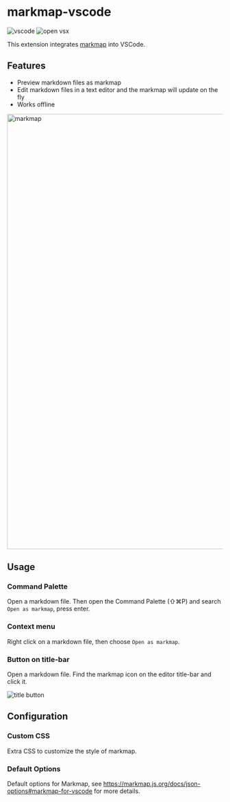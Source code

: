# markmap-vscode

![vscode](https://img.shields.io/visual-studio-marketplace/v/gera2ld.markmap-vscode)
![open vsx](https://img.shields.io/open-vsx/v/gera2ld/markmap-vscode)

This extension integrates [markmap](https://markmap.js.org/) into VSCode.

## Features

- Preview markdown files as markmap
- Edit markdown files in a text editor and the markmap will update on the fly
- Works offline

<img width="1014" alt="markmap" src="https://user-images.githubusercontent.com/3139113/97068999-5f9e8480-15ff-11eb-8222-43d26cecade5.png">

## Usage

### Command Palette

Open a markdown file. Then open the Command Palette (⇧⌘P) and search `Open as markmap`, press enter.

### Context menu

Right click on a markdown file, then choose `Open as markmap`.

### Button on title-bar

Open a markdown file. Find the markmap icon on the editor title-bar and click it.

![title button](https://user-images.githubusercontent.com/3139113/110966366-25f0cf00-8390-11eb-9a16-3c4d66712f47.png)

## Configuration

### Custom CSS

Extra CSS to customize the style of markmap.

### Default Options

Default options for Markmap, see <https://markmap.js.org/docs/json-options#markmap-for-vscode> for more details.
